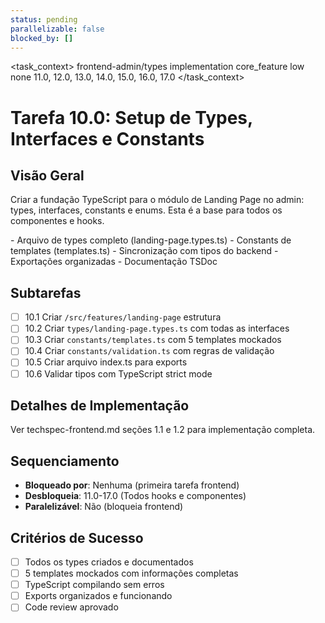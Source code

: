 ```yaml
---
status: pending
parallelizable: false
blocked_by: []
---
```


<task_context>
<domain>frontend-admin/types</domain>
<type>implementation</type>
<scope>core_feature</scope>
<complexity>low</complexity>
<dependencies>none</dependencies>
<unblocks>11.0, 12.0, 13.0, 14.0, 15.0, 16.0, 17.0</unblocks>
</task_context>

# Tarefa 10.0: Setup de Types, Interfaces e Constants

## Visão Geral

Criar a fundação TypeScript para o módulo de Landing Page no admin: types, interfaces, constants e enums. Esta é a base para todos os componentes e hooks.

<requirements>
- Arquivo de types completo (landing-page.types.ts)
- Constants de templates (templates.ts)
- Sincronização com tipos do backend
- Exportações organizadas
- Documentação TSDoc
</requirements>

## Subtarefas

- [ ] 10.1 Criar `/src/features/landing-page` estrutura
- [ ] 10.2 Criar `types/landing-page.types.ts` com todas as interfaces
- [ ] 10.3 Criar `constants/templates.ts` com 5 templates mockados
- [ ] 10.4 Criar `constants/validation.ts` com regras de validação
- [ ] 10.5 Criar arquivo index.ts para exports
- [ ] 10.6 Validar tipos com TypeScript strict mode

## Detalhes de Implementação

Ver techspec-frontend.md seções 1.1 e 1.2 para implementação completa.

## Sequenciamento

- **Bloqueado por**: Nenhuma (primeira tarefa frontend)
- **Desbloqueia**: 11.0-17.0 (Todos hooks e componentes)
- **Paralelizável**: Não (bloqueia frontend)

## Critérios de Sucesso

- [ ] Todos os types criados e documentados
- [ ] 5 templates mockados com informações completas
- [ ] TypeScript compilando sem erros
- [ ] Exports organizados e funcionando
- [ ] Code review aprovado
